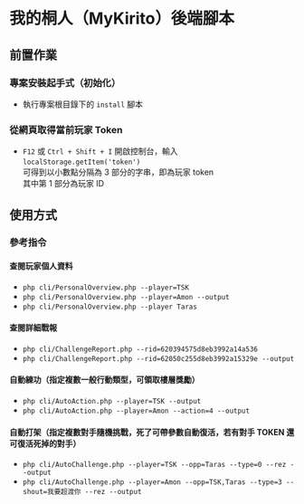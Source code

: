 # 我的桐人（MyKirito）後端腳本

## 前置作業

### 專案安裝起手式（初始化）

* 執行專案根目錄下的 `install` 腳本

### 從網頁取得當前玩家 Token

* `F12` 或 `Ctrl + Shift + I` 開啟控制台，輸入 `localStorage.getItem('token')`  
  可得到以小數點分隔為 3 部分的字串，即為玩家 token  
  其中第 1 部分為玩家 ID

## 使用方式

### 參考指令

#### 查閱玩家個人資料

* `php cli/PersonalOverview.php --player=TSK`
* `php cli/PersonalOverview.php --player=Amon --output`
* `php cli/PersonalOverview.php --player Taras`

#### 查閱詳細戰報

* `php cli/ChallengeReport.php --rid=620394575d8eb3992a14a536`
* `php cli/ChallengeReport.php --rid=62050c255d8eb3992a15329e --output`

#### 自動練功（指定複數一般行動類型，可領取樓層獎勵）

* `php cli/AutoAction.php --player=TSK --output`
* `php cli/AutoAction.php --player=Amon --action=4 --output`

#### 自動打架（指定複數對手隨機挑戰，死了可帶參數自動復活，若有對手 TOKEN 還可復活死掉的對手）

* `php cli/AutoChallenge.php --player=TSK --opp=Taras --type=0 --rez --output`
* `php cli/AutoChallenge.php --player=Amon --opp=TSK,Taras --type=3 --shout=我要超渡你 --rez --output`
